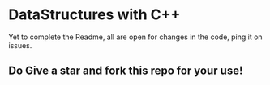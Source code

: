# DataStructures with C++
   Yet to complete the Readme, all are open for changes in the code, ping it on issues.
## Do Give a star and fork this repo for your use!
